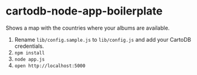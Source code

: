 cartodb-node-app-boilerplate
==================================

Shows a map with the countries where your albums are available.

1. Rename ```lib/config.sample.js``` to ```lib/config.js``` and add your CartoDB credentials.
2. ```npm install```
3. ```node app.js```
4. ```open http://localhost:5000```
